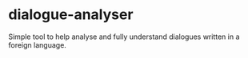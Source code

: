 # dialogue-analyser
Simple tool to help analyse and fully understand dialogues written in a foreign language.
